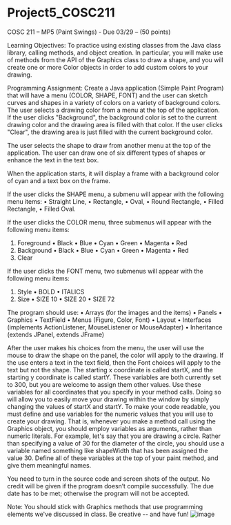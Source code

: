 # Project5_COSC211
COSC 211 – MP5 (Paint Swings) - Due 03/29 – (50 points)

Learning Objectives:
To practice using existing classes from the Java class library, calling methods, and object creation. In particular, you will make use of methods from the API of the Graphics class to draw a shape, and you will create one or more Color objects in order to add custom colors to your drawing. 

Programming Assignment:
Create a Java application (Simple Paint Program) that will have a menu (COLOR, SHAPE, FONT) and the user can sketch curves and shapes in a variety of colors on a variety of background colors. The user selects a drawing color from a menu at the top of the application. If the user clicks "Background", the background color is set to the current drawing color and the drawing area is filled with that color. If the user clicks "Clear", the drawing area is just filled with the current background color.

The user selects the shape to draw from another menu at the top of the application.  The user can draw one of six different types of shapes or enhance the text in the text box.

When the application starts, it will display a frame with a background color of cyan and a text box on the frame. 

If the user clicks the SHAPE menu, a submenu will appear with the following menu items: 
•	Straight Line, 
•	Rectangle, 
•	Oval, 
•	Round Rectangle, 
•	Filled Rectangle, 
•	Filled Oval. 

If the user clicks the COLOR menu, three submenus will appear with the following menu items:
1.	Foreground
•	Black
•	Blue
•	Cyan
•	Green
•	Magenta
•	Red
2.	Background
•	Black
•	Blue
•	Cyan
•	Green
•	Magenta
•	Red
3.	Clear


If the user clicks the FONT menu, two submenus will appear with the following menu items:
1.	Style
•	BOLD
•	ITALICS
2.	Size
•	SIZE 10
•	SIZE 20
•	SIZE 72


The program should use:
•	Arrays (for the images and the items)
•	Panels
•	Graphics
•	TextField
•	Menus (Figure, Color, Font)
•	Layout
•	Interfaces (implements ActionListener, MouseListener or MouseAdapter)
•	Inheritance (extends JPanel, extends JFrame)

After the user makes his choices from the menu, the user will use the mouse to draw the shape on the panel, the color will apply to the drawing. If the use enters a text in the text field, then the Font choices will apply to the text but not the shape.
The starting x coordinate is called startX, and the starting y coordinate is called startY. These variables are both currently set to 300, but you are welcome to assign them other values. Use these variables for all coordinates that you specify in your method calls. Doing so will allow you to easily move your drawing within the window by simply changing the values of startX and startY. 
To make your code readable, you must define and use variables for the numeric values that you will use to create your drawing. That is, whenever you make a method call using the Graphics object, you should employ variables as arguments, rather than numeric literals. For example, let's say that you are drawing a circle. Rather than specifying a value of 30 for the diameter of the circle, you should use a variable named something like shapeWidth that has been assigned the value 30. Define all of these variables at the top of your paint method, and give them meaningful names. 

You need to turn in the source code and screen shots of the output. No credit will be given if the program doesn’t compile successfully. The due date has to be met; otherwise the program will not be accepted.

Note: You should stick with Graphics methods that use programming elements we've discussed in class. Be creative -- and have fun! 
![image](https://github.com/LongNguyenThanhLe/Project5_COSC211/assets/149942804/8cd118df-ac00-4c93-8a60-cbd8c5b998f4)
